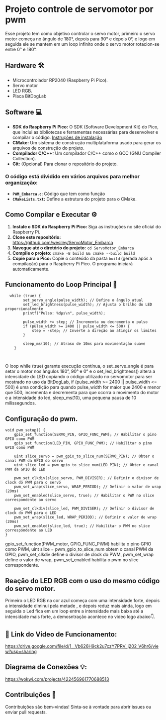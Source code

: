 # Projeto controle de servomotor por pwm 

Esse projeto tem como objetivo controlar o servo motor, primeiro o servo motor começa no ângulo de 180°, depois para 90° e depois 0°, e logo em seguida ele se mantem em um loop infinito onde o servo motor rotacion-se entre 0° e 180°.

## Hardware 🛠️

- Microcontrolador RP2040 (Raspberry Pi Pico).
- Servo motor
- LED RGB.
- Placa BitDogLab

## Software 💻

* **SDK do Raspberry Pi Pico:** O SDK (Software Development Kit) do Pico, que inclui as bibliotecas e ferramentas necessárias para desenvolver e compilar o código. [Instruções de instalação](https://www.raspberrypi.com/documentation/pico/getting-started/)
* **CMake:** Um sistema de construção multiplataforma usado para gerar os arquivos de construção do projeto.
* **Compilador C/C++:**  Um compilador C/C++ como o GCC (GNU Compiler Collection).
* **Git:** (Opcional) Para clonar o repositório do projeto.


### O código está dividido em vários arquivos para melhor organização:

- **`PWM_Embarca.c`**: Código que tem como função
- **`CMakeLists.txt`:** Define a estrutura do projeto para o CMake.



## Como Compilar e Executar ⚙️

1. **Instale o SDK do Raspberry Pi Pico:** Siga as instruções no site oficial do Raspberry Pi.
2. **Clone este repositório:** https://github.com/wesiley/ServoMotor_Embarca
3. **Navegue até o diretório do projeto:** `cd ServoMotor_Embarca`
4. **Compile o projeto:** `cmake -B build && cmake --build build`
5. **Copie para o Pico:** Copie o conteúdo da pasta `build` (gerada após a compilação) para o Raspberry Pi Pico. O programa iniciará automaticamente.


## Funcionamento do Loop Principal 🔄 
```
  while (true) {
        set_servo_angle(pulse_width); // Define o ângulo atual
        set_led_brightness(pulse_width); // Ajusta o brilho do LED proporcionalmente
        printf("Pulso: %dµs\n", pulse_width);

        pulse_width += step; // Incrementa ou decrementa o pulso
        if (pulse_width >= 2400 || pulse_width <= 500) {
            step = -step; // Inverte a direção ao atingir os limites
        }

        sleep_ms(10); // Atraso de 10ms para movimentação suave
    }

   
  ```
O loop while (true) garante execução contínua, o set_serve_angle é para setar o motor nos ângulos 180°, 90° e 0° e o set_led_brightness() altera a intensidade do LED copiando o código utilizado no servomotor para ser mostrado no uso da BitDogLab, if (pulse_width >= 2400 || pulse_width <= 500) é uma condição para quando pulse_width for maior que 2400 e menor que 500, incrementa e decrementa para que ocorra o movimento do motor e a intensidade do led, sleep_ms(10), uma pequena pausa de 10 milissegundos.

## Configuração do pwm.
```
void pwm_setup() {
    gpio_set_function(SERVO_PIN, GPIO_FUNC_PWM); // Habilitar o pino GPIO como PWM
    gpio_set_function(LED_PIN, GPIO_FUNC_PWM); // Habilitar o pino GPIO como PWM

    uint slice_servo = pwm_gpio_to_slice_num(SERVO_PIN); // Obter o canal PWM da GPIO do servo
    uint slice_led = pwm_gpio_to_slice_num(LED_PIN); // Obter o canal PWM da GPIO do LED

    pwm_set_clkdiv(slice_servo, PWM_DIVISER); // Definir o divisor de clock do PWM para o servo
    pwm_set_wrap(slice_servo, WRAP_PERIOD); // Definir o valor de wrap (20ms)
    pwm_set_enabled(slice_servo, true); // Habilitar o PWM no slice correspondente ao servo

    pwm_set_clkdiv(slice_led, PWM_DIVISER); // Definir o divisor de clock do PWM para o LED
    pwm_set_wrap(slice_led, WRAP_PERIOD); // Definir o valor de wrap (20ms)
    pwm_set_enabled(slice_led, true); // Habilitar o PWM no slice correspondente ao LED
}
  ```
 gpio_set_function(PWM_motor, GPIO_FUNC_PWM) habilita o pino GPIO como PWM, uint slice = pwm_gpio_to_slice_num obtem o canal PWM da GPIO, pwm_set_clkdiv define o divisor de clock do PWM, pwm_set_wrap define o valor de wrap, pwm_set_enabled habilita o pwm no slice correspondente.

## Reação do LED RGB com o uso do mesmo código do servo motor.

Primeiro o LED RGB na cor azul começa com uma intensidade forte, depois a intensidade diminui pela metade , e depois reduz mais ainda, logo em seguida o Led fica em um loop entre a intensidade mais baixa até a intensidade mais forte, a demosntração acontece no video logo abaixo👇.

## 🔗 Link do Vídeo de Funcionamento:
 
https://drive.google.com/file/d/1__Vb626H9ck2u7czY7PRV_j202_V6hr6/view?usp=sharing
 
## Diagrama de Conexões 💡:

https://wokwi.com/projects/422456961770688513
  
 ## Contribuições 🤝

Contribuições são bem-vindas! Sinta-se à vontade para abrir issues ou enviar pull requests.
